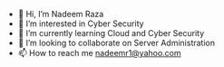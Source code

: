 - 👋 Hi, I’m Nadeem Raza
- 👀 I’m interested in Cyber Security
- 🌱 I’m currently learning Cloud and Cyber Security
- 💞️ I’m looking to collaborate on Server Administration
- 📫 How to reach me nadeemr1@yahoo.com

